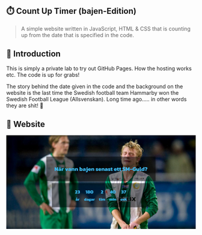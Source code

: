 ## :stopwatch: Count Up Timer (bajen-Edition)

> A simple website written in JavaScript, HTML & CSS that is counting up from the date that is specified in the code.

## :scroll: Introduction

This is simply a private lab to try out GitHub Pages. How the hosting works etc. The code is up for grabs!

The story behind the date given in the code and the background on the website is the last time the Swedish football team Hammarby won the Swedish Football League (Allsvenskan). Long time ago..... in other words they are shit! :poop:

## :gem: Website
<a href="https://bellmano.github.io/CountUpTimer_bajen"><img src="img/example.png"></a>
